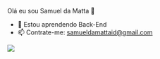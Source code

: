 Olá eu sou Samuel da Matta 👋

- 🌱 Estou aprendendo Back-End
- 📫 Contrate-me: samueldamattaid@gmail.com

<div>
  <img src="https://github-readme-stats.vercel.app/api?username=samueldamatta&theme=dark&show_icons=true">
</div>  
